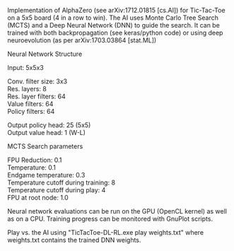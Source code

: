 Implementation of AlphaZero (see arXiv:1712.01815 [cs.AI]) for Tic-Tac-Toe on a 5x5 board (4 in a row to win). 
The AI uses Monte Carlo Tree Search (MCTS) and a Deep Neural Network (DNN) to guide the search.
It can be trained with both backpropagation (see keras/python code) or using deep neuroevolution (as per arXiv:1703.03864 [stat.ML])


Neural Network Structure  

Input: 5x5x3

Conv. filter size: 3x3  
Res. layers: 8  
Res. layer filters: 64  
Value filters: 64  
Policy filters: 64  

Output policy head: 25 (5x5)  
Output value head: 1 (W-L)  


MCTS Search parameters 

FPU Reduction: 0.1  
Temperature: 0.1  
Endgame temperature: 0.3  
Temperature cutoff during training: 8  
Temperature cutoff during play: 4  
FPU at root node: 1.0  


Neural network evaluations can be run on the GPU (OpenCL kernel) as well as on a CPU.
Training progress can be monitored with GnuPlot scripts.

Play vs. the AI using "TicTacToe-DL-RL.exe play weights.txt" where weights.txt contains the trained DNN weights.
